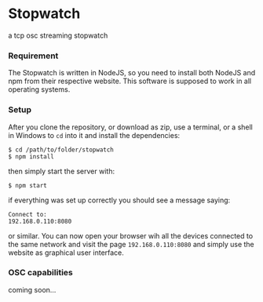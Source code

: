 # Stopwatch
a tcp osc streaming stopwatch

### Requirement
The Stopwatch is written in NodeJS, so you need to install both NodeJS and npm from their respective website. This software is supposed to work in all operating systems.

### Setup
After you clone the repository, or download as zip, use a terminal, or a shell in Windows to ```cd``` into it and install the dependencies:
```shell
$ cd /path/to/folder/stopwatch
$ npm install
```
then simply start the server with:
```shell
$ npm start
```
if everything was set up correctly you should see a message saying:
```shell
Connect to:
192.168.0.110:8080
```
or similar. You can now open your browser wih all the devices connected to the same network and visit the page ```192.168.0.110:8080``` and simply use the website as graphical user interface.

### OSC capabilities
coming soon...
